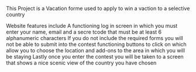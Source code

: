 This Project is a Vacation forme used to apply to win a vaction to a selective country

Website features include
A functioning log in screen in which you must enter your name, email and a secre tcode that must be at least 6 alphanumeric characters
If you do not include the required forms you will not be able to submit into the contest
functioning buttons to click on which allow you to choose the location and add-ons to the area in which you will be staying
Lastly once you enter the contest you will be taken to a screen that shows a nice scenic view of the country you have chosen
